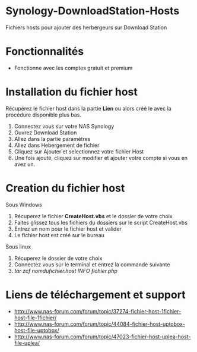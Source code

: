 # Synology-DownloadStation-Hosts
Fichiers hosts pour ajouter des herbergeurs sur Download Station

# Fonctionnalités
- Fonctionne avec les comptes gratuit et premium

# Installation du fichier host
Récupérez le fichier host dans la partie **Lien** ou alors créé le avec la procédure disponible plus bas.

1. Connectez vous sur votre NAS Synology
2. Ouvrez Download Station
3. Allez dans la partie paramètres
4. Allez dans Hebergement de fichier
5. Cliquez sur Ajouter et selectionnez votre fichier Host
6. Une fois ajouté, cliquez sur modifier et ajouter votre compte si vous en avez un.

# Creation du fichier host
Sous Windows

1. Récuperez le fichier **CreateHost.vbs** et le dossier de votre choix
2. Faites glissez tous les fichiers du dossiers sur le script CreateHost.vbs
3. Entrez un nom pour le fichier host et valider
4. Le fichier host est créé sur le bureau

Sous linux

1. Récuperez le dossier de votre choix
2. Connectez vous sur le terminal et entrez la commande suivante
3. *tar zcf nomdufichier.host INFO fichier.php*

# Liens de téléchargement et support
- http://www.nas-forum.com/forum/topic/37274-fichier-host-1fichier-host-file-1fichier/
- http://www.nas-forum.com/forum/topic/44084-fichier-host-uptobox-host-file-uptobox/
- http://www.nas-forum.com/forum/topic/47023-fichier-host-uplea-host-file-uplea/
